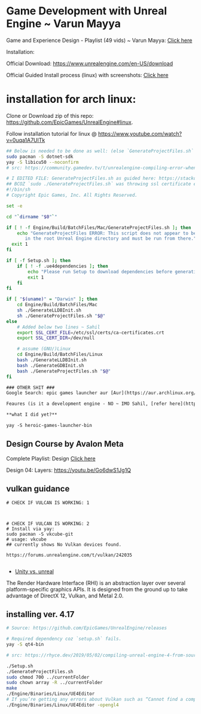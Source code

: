 # Game Development with Unreal Engine ~ Varun Mayya

Game and Experience Design - Playlist (49 vids) ~ Varun Mayya: [Click here](https://www.youtube.com/playlist?list=PL5DRb6AX7P4i0B-TErAp7Ur7LOoT9zzaM)

Installation:

Official Download: https://www.unrealengine.com/en-US/download

Official Guided Install process (linux) with screenshots: [Click here](https://docs.unrealengine.com/4.27/en-US/SharingAndReleasing/Linux/BeginnerLinuxDeveloper/SettingUpAnUnrealWorkflow/)



# installation for arch linux: 

Clone or Download zip of this repo: https://github.com/EpicGames/UnrealEngine#linux.

Follow installation tutorial for linux @ https://www.youtube.com/watch?v=0uqa1A7UlTk

```bash
## Below is needed to be done as well: (else `GenerateProjectFiles.sh` will fail)
sudo pacman -S dotnet-sdk
yay -S libicu50 --noconfirm
# src: https://community.gamedev.tv/t/unrealengine-compiling-error-when-generateprojectfiles-sh/199274
```

```bash
# I EDITED FILE: GenerateProjectFiles.sh as guided here: https://stackoverflow.com/a/72576052/10012446
## BCOZ `sudo ./GenerateProjectFiles.sh` was throwing ssl certificate errors. ~ Sahil
#!/bin/sh
# Copyright Epic Games, Inc. All Rights Reserved.

set -e

cd "`dirname "$0"`"

if [ ! -f Engine/Build/BatchFiles/Mac/GenerateProjectFiles.sh ]; then
	echo "GenerateProjectFiles ERROR: This script does not appear to be located \
       in the root Unreal Engine directory and must be run from there."
  exit 1
fi 

if [ -f Setup.sh ]; then
	if [ ! -f .ue4dependencies ]; then
		echo "Please run Setup to download dependencies before generating project files."
		exit 1
	fi
fi

if [ "$(uname)" = "Darwin" ]; then
	cd Engine/Build/BatchFiles/Mac
	sh ./GenerateLLDBInit.sh
	sh ./GenerateProjectFiles.sh "$@"
else
	# Added below two lines ~ Sahil
	export SSL_CERT_FILE=/etc/ssl/certs/ca-certificates.crt
	export SSL_CERT_DIR=/dev/null

	# assume (GNU/)Linux
	cd Engine/Build/BatchFiles/Linux
	bash ./GenerateLLDBInit.sh
	bash ./GenerateGDBInit.sh
	bash ./GenerateProjectFiles.sh "$@"
fi
```

```txt
### OTHER SHIT ###
Google Search: epic games launcher aur [Aur](https://aur.archlinux.org/packages/heroic-games-launcher-bin), [Github](https://github.com/Heroic-Games-Launcher/HeroicGamesLauncher).

Feaures (is it a development engine - NO ~ IMO Sahil, [refer here](https://github.com/Heroic-Games-Launcher/HeroicGamesLauncher#features-available-right-now))

**what I did yet?**

yay -S heroic-games-launcher-bin
```

## Design Course by Avalon Meta

Complete Playlist: Design [Click here](https://www.youtube.com/playlist?list=PL5DRb6AX7P4i8sLm2Nrvnvb_nTBoKjx7V)

Design 04: Layers: https://youtu.be/Go6dwS1Jg1Q

## vulkan guidance

```
# CHECK IF VULCAN IS WORKING: 1



# CHECK IF VULCAN IS WORKING: 2
# Install via yay:
sudo pacman -S vkcube-git
# usage: vkcube
## currently shows No Vulkan devices found.

https://forums.unrealengine.com/t/vulkan/242035


```

- [Unity vs. unreal](https://unrealcommunity.wiki/differences-between-unity-and-unreal-b2c4rqwm)

The Render Hardware Interface (RHI) is an abstraction layer over several platform-specific graphics APIs. It is designed from the ground up to take advantage of DirectX 12, Vulkan, and Metal 2.0. 


## installing ver. 4.17

```bash
# Source: https://github.com/EpicGames/UnrealEngine/releases

# Required dependency coz `setup.sh` fails.
yay -S qt4-bin

# src: https://rhyce.dev/2019/05/02/compiling-unreal-engine-4-from-source/

./Setup.sh
./GenerateProjectFiles.sh
sudo chmod 700 ../currentFolder
sudo chown array -R ../currentFolder
make
./Engine/Binaries/Linux/UE4Editor
# If you’re getting any errors about Vulkan such as “Cannot find a compatible Vulkan device or driver.” just add -opengl4 as a launch parameter like so:
./Engine/Binaries/Linux/UE4Editor -opengl4
```
